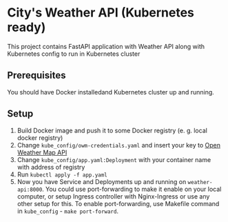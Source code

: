 # City's Weather API (Kubernetes ready)

This project contains FastAPI application with Weather API along with Kubernetes config to run in Kubernetes cluster

## Prerequisites
You should have Docker installedand Kubernetes cluster up and running.

## Setup
1. Build Docker image and push it to some Docker registry (e. g. local docker registry)
2. Change `kube_config/owm-credentials.yaml` and insert your key to [Open Weather Map API](https://openweathermap.org/)
3. Change `kube_config/app.yaml:Deployment` with your container name with address of registry
4. Run `kubectl apply -f app.yaml`
5. Now you have Service and Deployments up and running on `weather-api:8000`. You could use port-forwarding to make it enable on your local computer, or setup Ingress controller with Nginx-Ingress or use any other setup for this. To enable port-forwarding, use Makefile command in `kube_config` - `make port-forward`.
